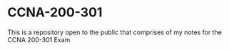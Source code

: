 # CCNA-200-301

This is a repository open to the public that comprises of my notes for the CCNA 200-301 Exam
